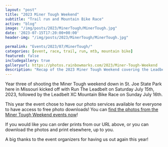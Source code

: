```yaml
---
layout: "post"
title: "2023 Miner Tough Weekend"
subtitle: "Trail run and Mountain Bike Race"
active: "blog"
image: "/img/posts/2023/MinerTough/MinerTough.jpg"
date: '2023-07-15T17:20:00+00:00'
header-img: "/img/posts/2023/MinerTough/MinerTough.jpg"

permalink: "Events/2023/07/MinerTough/"
categories: [event, race, trail, run, mtb, mountain bike]
featured: false
includegallery: true
galleryurl: https://photos.rainbowmarks.com/2023/Miner-Tough-Weekend
description: "Recap of the 2023 Miner Tough Weekend covering the Leadbelt races in St. Joe State Park, Missouri. Grab your free photo downloads now!"
---
```

Year three of shooting the Miner Tough weekend down in St. Joe State Park here in Missouri kicked off with Run The Leadbelt on Saturday July 15th, 2023, followed by the Leadbelt XC Mountain Bike Race on Sunday July 16th.

This year the event chose to have our photo services available for everyone to have access to free photo downloads! You can [find the photos from the Miner Tough Weekend events now](https://photos.rainbowmarks.com/2023/Miner-Tough-Weekend)!

If you would like you can order prints from our URL above, or you can download the photos and print elsewhere, up to you.

A big thanks to the event organizers for having us out again this year!
